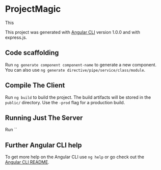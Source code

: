# ProjectMagic

This 

This project was generated with [Angular CLI](https://github.com/angular/angular-cli) version 1.0.0 and with express.js. 

## Code scaffolding

Run `ng generate component component-name` to generate a new component. You can also use `ng generate directive/pipe/service/class/module`.

## Compile The Client

Run `ng build` to build the project. The build artifacts will be stored in the `public/` directory. Use the `-prod` flag for a production build.


## Running Just The Server

Run ``

## Further Angular CLI help

To get more help on the Angular CLI use `ng help` or go check out the [Angular CLI README](https://github.com/angular/angular-cli/blob/master/README.md).
